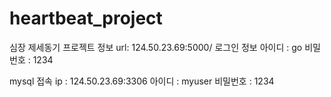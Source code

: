 # heartbeat_project

심장 제세동기 프로젝트 정보 
url: 124.50.23.69:5000/
로그인 정보
아이디 : go 
비밀번호 : 1234



mysql 접속 ip : 124.50.23.69:3306
아이디 : myuser 비밀번호 : 1234 

